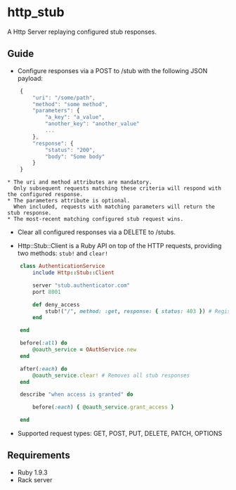 http_stub
=========

A Http Server replaying configured stub responses.

Guide
-----

* Configure responses via a POST to /stub with the following JSON payload:

```javascript
    {
        "uri": "/some/path",
        "method": "some method",
        "parameters": {
            "a_key": "a_value",
            "another_key": "another_value"
            ...
        },
        "response": {
            "status": "200",
            "body": "Some body"
        }
    }
```

    * The uri and method attributes are mandatory.
      Only subsequent requests matching these criteria will respond with the configured response.
    * The parameters attribute is optional.
      When included, requests with matching parameters will return the stub response.
    * The most-recent matching configured stub request wins.

* Clear all configured responses via a DELETE to /stubs.

* Http::Stub::Client is a Ruby API on top of the HTTP requests, providing two methods: ```stub!``` and ```clear!```

```ruby
    class AuthenticationService
        include Http::Stub::Client

        server "stub.authenticator.com"
        port 8001

        def deny_access
            stub!("/", method: :get, response: { status: 403 }) # Registers a stub response
        end

    end
```

```ruby
    before(:all) do
        @oauth_service = OAuthService.new
    end

    after(:each) do
        @oauth_service.clear! # Removes all stub responses
    end

    describe "when access is granted" do

        before(:each) { @oauth_service.grant_access }

    end
```

* Supported request types: GET, POST, PUT, DELETE, PATCH, OPTIONS

Requirements
------------

* Ruby 1.9.3
* Rack server
